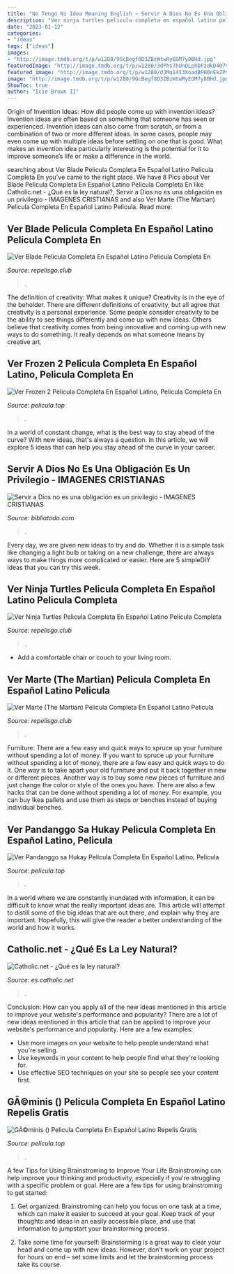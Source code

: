 ```yaml
---
title: "No Tengo Ni Idea Meaning English ~ Servir A Dios No Es Una Obligación Es Un Privilegio"
description: "Ver ninja turtles pelicula completa en español latino pelicula completa"
date: "2023-01-12"
categories:
- "ideas"
tags: ["ideas"]
images:
- "http://image.tmdb.org/t/p/w1280/9GcBegf8D3ZBzWtwRyEGM7y8BHd.jpg"
featuredImage: "http://image.tmdb.org/t/p/w1280/3dPhs7hUnQLphDFzdkD407VZDYo.jpg"
featured_image: "http://image.tmdb.org/t/p/w1280/dJMq14I3XoadBFH0nEkZPmWGvhN.jpg"
image: "http://image.tmdb.org/t/p/w1280/9GcBegf8D3ZBzWtwRyEGM7y8BHd.jpg"
ShowToc: true
author: "Icie Brown II"
---
```



Origin of Invention Ideas: How did people come up with invention ideas?
Invention ideas are often based on something that someone has seen or experienced. Invention ideas can also come from scratch, or from a combination of two or more different ideas. In some cases, people may even come up with multiple ideas before settling on one that is good. What makes an invention idea particularly interesting is the potential for it to improve someone’s life or make a difference in the world.

	

		
searching about Ver Blade Pelicula Completa En Español Latino Pelicula Completa En you've came to the right place. We have 8 Pics about Ver Blade Pelicula Completa En Español Latino Pelicula Completa En like Catholic.net - ¿Qué es la ley natural?, Servir a Dios no es una obligación es un privilegio - IMAGENES CRISTIANAS and also Ver Marte (The Martian) Pelicula Completa En Español Latino Pelicula. Read more:
		
    
## Ver Blade Pelicula Completa En Español Latino Pelicula Completa En

<img loading=lazy src="http://image.tmdb.org/t/p/w1280/dJMq14I3XoadBFH0nEkZPmWGvhN.jpg" onerror="this.onerror=null;this.src='https://tse3.mm.bing.net/th?id=OIP.ER6Bnu2s-JqJoeJWl59VNQHaEK&amp;pid=15.1';" alt="Ver Blade Pelicula Completa En Español Latino Pelicula Completa En">

_Source: repelisgo.club_

>. 

	

The definition of creativity: What makes it unique?
Creativity is in the eye of the beholder. There are different definitions of creativity, but all agree that creativity is a personal experience. Some people consider creativity to be the ability to see things differently and come up with new ideas. Others believe that creativity comes from being innovative and coming up with new ways to do something. It really depends on what someone means by creative art.

    
## Ver Frozen 2 Pelicula Completa En Español Latino, Pelicula Completa En

<img loading=lazy src="http://image.tmdb.org/t/p/w1280/xJWPZIYOEFIjZpBL7SVBGnzRYXp.jpg" onerror="this.onerror=null;this.src='https://tse3.mm.bing.net/th?id=OIP.hfxeEBywebnJW8rT_aF8uQHaEK&amp;pid=15.1';" alt="Ver Frozen 2 Pelicula Completa En Español Latino, Pelicula Completa En">

_Source: pelicula.top_

>. 

	

In a world of constant change, what is the best way to stay ahead of the curve? With new ideas, that's always a question. In this article, we will explore 5 ideas that can help you stay ahead of the curve in your career.

    
## Servir A Dios No Es Una Obligación Es Un Privilegio - IMAGENES CRISTIANAS

<img loading=lazy src="https://www.bibliatodo.com/ImagenesCristianas/wp-content/uploads/2018/11/es-img-565-Servir-a-Dios-no-es-una-obligacion-es-un-privilegio-768x768.jpg" onerror="this.onerror=null;this.src='https://tse3.mm.bing.net/th?id=OIP.IiTiqECzFiPRtSh_HL2ATAHaHa&amp;pid=15.1';" alt="Servir a Dios no es una obligación es un privilegio - IMAGENES CRISTIANAS">

_Source: bibliatodo.com_

>. 

	

Every day, we are given new ideas to try and do. Whether it is a simple task like changing a light bulb or taking on a new challenge, there are always ways to make things more complicated or easier. Here are 5 simpleDIY ideas that you can try this week.

    
## Ver Ninja Turtles Pelicula Completa En Español Latino Pelicula Completa

<img loading=lazy src="http://image.tmdb.org/t/p/w1280/3eGlcdyxqEN57TtU8ypx52V4JMs.jpg" onerror="this.onerror=null;this.src='https://tse4.mm.bing.net/th?id=OIP.yE0NP0vm1bxeMwCLTMCcGQHaEK&amp;pid=15.1';" alt="Ver Ninja Turtles Pelicula Completa En Español Latino Pelicula Completa">

_Source: repelisgo.club_

>. 

	

- Add a comfortable chair or couch to your living room.

    
## Ver Marte (The Martian) Pelicula Completa En Español Latino Pelicula

<img loading=lazy src="http://image.tmdb.org/t/p/w1280/3dPhs7hUnQLphDFzdkD407VZDYo.jpg" onerror="this.onerror=null;this.src='https://tse2.mm.bing.net/th?id=OIP.0fNpissJ5Td9BZdVYC_UiAHaEK&amp;pid=15.1';" alt="Ver Marte (The Martian) Pelicula Completa En Español Latino Pelicula">

_Source: repelisgo.club_

>. 

	

Furniture: There are a few easy and quick ways to spruce up your furniture without spending a lot of money.
If you want to spruce up your furniture without spending a lot of money, there are a few easy and quick ways to do it. One way is to take apart your old furniture and put it back together in new or different pieces. Another way is to buy some new pieces of furniture and just change the color or style of the ones you have. There are also a few hacks that can be done without spending a lot of money. For example, you can buy Ikea pallets and use them as steps or benches instead of buying individual benches.

    
## Ver Pandanggo Sa Hukay Pelicula Completa En Español Latino, Pelicula

<img loading=lazy src="http://image.tmdb.org/t/p/w1280/9GcBegf8D3ZBzWtwRyEGM7y8BHd.jpg" onerror="this.onerror=null;this.src='https://tse4.mm.bing.net/th?id=OIP.Dm9m5bqWrbO4qc4AWR85NgHaLH&amp;pid=15.1';" alt="Ver Pandanggo sa Hukay Pelicula Completa En Español Latino, Pelicula">

_Source: pelicula.top_

>. 

	

In a world where we are constantly inundated with information, it can be difficult to know what the really important ideas are. This article will attempt to distill some of the big ideas that are out there, and explain why they are important. Hopefully, this will give the reader a better understanding of the world and how it works.

    
## Catholic.net - ¿Qué Es La Ley Natural?

<img loading=lazy src="http://imagenes.catholic.net/imagenes_db/620487_ley-natural.jpg" onerror="this.onerror=null;this.src='https://tse4.mm.bing.net/th?id=OIP.2Vs_GNkyoorl9ZAouyHEqQHaHa&amp;pid=15.1';" alt="Catholic.net - ¿Qué es la ley natural?">

_Source: es.catholic.net_

>. 

	

Conclusion: How can you apply all of the new ideas mentioned in this article to improve your website's performance and popularity?
There are a lot of new ideas mentioned in this article that can be applied to improve your website's performance and popularity. Here are a few examples: 
- Use more images on your website to help people understand what you're selling. 
- Use keywords in your content to help people find what they're looking for. 
- Use effective SEO techniques on your site so people see your content first.

    
## GÃ©minis () Pelicula Completa En Español Latino Repelis Gratis

<img loading=lazy src="https://image.tmdb.org/t/p/w1280/c3F4P2oauA7IQmy4hM0OmRt2W7d.jpg" onerror="this.onerror=null;this.src='https://tse3.mm.bing.net/th?id=OIP.KlgXmJkGFm3EX4QR6xOvJgHaEK&amp;pid=15.1';" alt="GÃ©minis () Pelicula Completa En Español Latino Repelis Gratis">

_Source: pelicula.top_

>. 

	

A few Tips for Using Brainstroming to Improve Your Life
Brainstroming can help improve your thinking and productivity, especially if you're struggling with a specific problem or goal. Here are a few tips for using brainstroming to get started: 
1. Get organized: Brainstroming can help you focus on one task at a time, which can make it easier to succeed at your goal. Keep track of your thoughts and ideas in an easily accessible place, and use that information to jumpstart your brainstorming process. 

2. Take some time for yourself: Brainstorming is a great way to clear your head and come up with new ideas. However, don't work on your project for hours on end – set some limits and let the brainstorming process take its course. 


